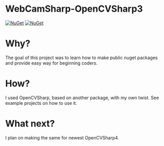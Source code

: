 # WebCamSharp-OpenCVSharp3
[![NuGet](https://img.shields.io/nuget/v/WebCamSharp.svg)](https://www.nuget.org/packages/WebCamSharp) 
[![NuGet](https://img.shields.io/nuget/dt/WebCamSharp.svg)](https://www.nuget.org/packages/WebCamSharp)

# Why?
The goal of this project was to learn how to make public nuget packages and provide easy way for beginning coders.

# How?
I used OpenCVSharp, based on another package, with my own twist. See example projects on how to use it.

# What next? 
I plan on making the same for newest OpenCVSharp4.
